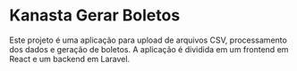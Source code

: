 # Kanasta Gerar Boletos

Este projeto é uma aplicação para upload de arquivos CSV, processamento dos dados e geração de boletos. 
A aplicação é dividida em um frontend em React e um backend em Laravel.
